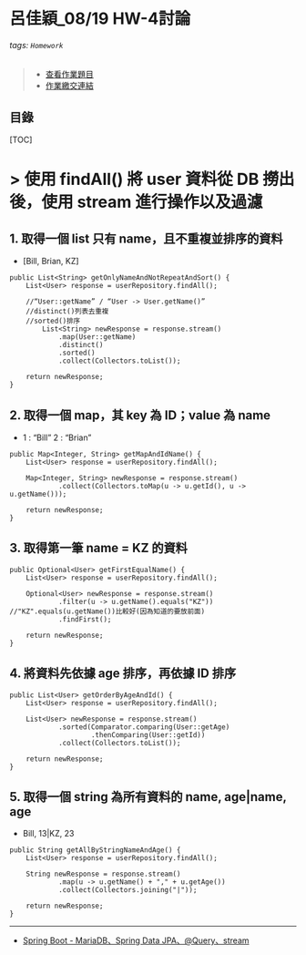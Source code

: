 # 呂佳穎_08/19 HW-4討論

###### tags: `Homework`

>- [查看作業題目](https://hackmd.io/@kazzy/S1K5Lu5R9)
>- [作業繳交連結](https://docs.google.com/spreadsheets/d/1eF2svTzyUDSU5yD7Jo5kaLVfoZgovYAjqck08a9IDwM/edit#gid=1339301770)

## 目錄
[TOC]

# > 使用 findAll() 將 user 資料從 DB 撈出後，使用 stream 進行操作以及過濾

## 1. 取得一個 list 只有 name，且不重複並排序的資料
* [Bill, Brian, KZ]

```java=
public List<String> getOnlyNameAndNotRepeatAndSort() {
    List<User> response = userRepository.findAll();

    //“User::getName” / “User -> User.getName()”
    //distinct()列表去重複
    //sorted()排序
        List<String> newResponse = response.stream()
            .map(User::getName)
            .distinct()
            .sorted()
            .collect(Collectors.toList());

    return newResponse;
}
```


## 2. 取得一個 map，其 key 為 ID；value 為 name
* 1 : “Bill”
    2 : “Brian”

```java=
public Map<Integer, String> getMapAndIdName() {
    List<User> response = userRepository.findAll();

    Map<Integer, String> newResponse = response.stream()
            .collect(Collectors.toMap(u -> u.getId(), u -> u.getName()));

    return newResponse;
}
```


## 3. 取得第一筆 name = KZ 的資料

```java=
public Optional<User> getFirstEqualName() {
    List<User> response = userRepository.findAll();

    Optional<User> newResponse = response.stream()
            .filter(u -> u.getName().equals("KZ")) //"KZ".equals(u.getName())比較好(因為知道的要放前面)
            .findFirst();

    return newResponse;
}
```

## 4. 將資料先依據 age 排序，再依據 ID 排序

```java=
public List<User> getOrderByAgeAndId() {
    List<User> response = userRepository.findAll();

    List<User> newResponse = response.stream()
            .sorted(Comparator.comparing(User::getAge)
                    .thenComparing(User::getId))
            .collect(Collectors.toList());

    return newResponse;
}
```

## 5. 取得一個 string 為所有資料的 name, age|name, age
* Bill, 13|KZ, 23

```java=
public String getAllByStringNameAndAge() {
    List<User> response = userRepository.findAll();

    String newResponse = response.stream()
            .map(u -> u.getName() + "," + u.getAge())
            .collect(Collectors.joining("|"));

    return newResponse;
}
```

---
* [Spring Boot - MariaDB、Spring Data JPA、@Query、stream](https://hackmd.io/@IDdlPCCwQoeX-9DvmEbLyw/rylcdypRc)
